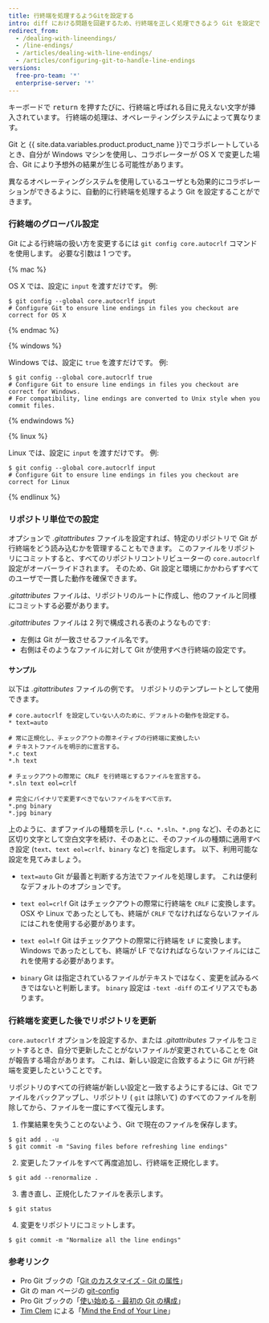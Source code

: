 ```yaml
---
title: 行終端を処理するようGitを設定する
intro: diff における問題を回避するため、行終端を正しく処理できるよう Git を設定できます。
redirect_from:
  - /dealing-with-lineendings/
  - /line-endings/
  - /articles/dealing-with-line-endings/
  - /articles/configuring-git-to-handle-line-endings
versions:
  free-pro-team: '*'
  enterprise-server: '*'
---
```


キーボードで <kbd>return</kbd> を押すたびに、行終端と呼ばれる目に見えない文字が挿入されています。 行終端の処理は、オペレーティングシステムによって異なります。

Git と {{ site.data.variables.product.product_name }}でコラボレートしているとき、自分が Windows マシンを使用し、コラボレーターが OS X で変更した場合、Git により予想外の結果が生じる可能性があります。

異なるオペレーティングシステムを使用しているユーザとも効果的にコラボレーションができるように、自動的に行終端を処理するよう Git を設定することができます。

### 行終端のグローバル設定

Git による行終端の扱い方を変更するには `git config core.autocrlf` コマンドを使用します。 必要な引数は 1 つです。

{% mac %}

OS X では、設定に `input` を渡すだけです。 例:

```shell
$ git config --global core.autocrlf input
# Configure Git to ensure line endings in files you checkout are correct for OS X
```

{% endmac %}

{% windows %}

Windows では、設定に `true` を渡すだけです。 例:

```shell
$ git config --global core.autocrlf true
# Configure Git to ensure line endings in files you checkout are correct for Windows.
# For compatibility, line endings are converted to Unix style when you commit files.
```

{% endwindows %}

{% linux %}

Linux では、設定に `input` を渡すだけです。 例:

```shell
$ git config --global core.autocrlf input
# Configure Git to ensure line endings in files you checkout are correct for Linux
```

{% endlinux %}

### リポジトリ単位での設定

オプションで *.gitattributes* ファイルを設定すれば、特定のリポジトリで Git が行終端をどう読み込むかを管理することもできます。 このファイルをリポジトリにコミットすると、すべてのリポジトリコントリビューターの `core.autocrlf` 設定がオーバーライドされます。 そのため、Git 設定と環境にかかわらずすべてのユーザで一貫した動作を確保できます。

*.gitattributes* ファイルは、リポジトリのルートに作成し、他のファイルと同様にコミットする必要があります。

*.gitattributes* ファイルは 2 列で構成される表のようなものです:

* 左側は Git が一致させるファイル名です。
* 右側はそのようなファイルに対して Git が使用すべき行終端の設定です。

#### サンプル

以下は *.gitattributes* ファイルの例です。 リポジトリのテンプレートとして使用できます。

```
# core.autocrlf を設定していない人のために、デフォルトの動作を設定する。
* text=auto

# 常に正規化し、チェックアウトの際ネイティブの行終端に変換したい
# テキストファイルを明示的に宣言する。
*.c text
*.h text

# チェックアウトの際常に CRLF を行終端とするファイルを宣言する。
*.sln text eol=crlf

# 完全にバイナリで変更すべきでないファイルをすべて示す。
*.png binary
*.jpg binary
```

上のように、まずファイルの種類を示し (`*.c`、`*.sln`、`*.png` など)、そのあとに区切り文字として空白文字を続け、そのあとに、そのファイルの種類に適用すべき設定 (`text`、`text eol=crlf`、`binary` など) を指定します。 以下、利用可能な設定を見てみましょう。

- `text=auto` Git が最善と判断する方法でファイルを処理します。 これは便利なデフォルトのオプションです。

- `text eol=crlf` Git はチェックアウトの際常に行終端を `CRLF` に変換します。 OSX や Linux であったとしても、終端が `CRLF` でなければならないファイルにはこれを使用する必要があります。

- `text eol=lf` Git はチェックアウトの際常に行終端を `LF` に変換します。 Windows であったとしても、終端が LF でなければならないファイルにはこれを使用する必要があります。

- `binary` Git は指定されているファイルがテキストではなく、変更を試みるべきではないと判断します。 `binary` 設定は `-text -diff` のエイリアスでもあります。

### 行終端を変更した後でリポジトリを更新

`core.autocrlf` オプションを設定するか、または *.gitattributes* ファイルをコミットするとき、自分で更新したことがないファイルが変更されていることを Git が報告する場合があります。 これは、新しい設定に合致するように Git が行終端を変更したということです。

リポジトリのすべての行終端が新しい設定と一致するようにするには、Git でファイルをバックアップし、リポジトリ ( `git` は除いて) のすべてのファイルを削除してから、ファイルを一度にすべて復元します。

1. 作業結果を失うことのないよう、Git で現在のファイルを保存します。
  ```shell
  $ git add . -u
  $ git commit -m "Saving files before refreshing line endings"
  ```
2. 変更したファイルをすべて再度追加し、行終端を正規化します。
  ```shell
  $ git add --renormalize .
  ```
3. 書き直し、正規化したファイルを表示します。
  ```shell
  $ git status
  ```
4. 変更をリポジトリにコミットします。
  ```shell
  $ git commit -m "Normalize all the line endings"
  ```

### 参考リンク

- Pro Git ブックの「[Git のカスタマイズ - Git の属性](https://git-scm.com/book/en/Customizing-Git-Git-Attributes)」
- Git の man ページの [git-config](https://git-scm.com/docs/git-config)
- Pro Git ブックの「[使い始める - 最初の Git の構成](https://git-scm.com/book/en/Getting-Started-First-Time-Git-Setup)」
- [Tim Clem](https://github.com/tclem) による「[Mind the End of Your Line](http://adaptivepatchwork.com/2012/03/01/mind-the-end-of-your-line/)」
